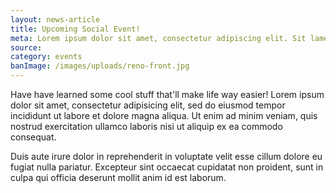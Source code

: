 ```yaml
---
layout: news-article
title: Upcoming Social Event!
meta: Lorem ipsum dolor sit amet, consectetur adipiscing elit. Sit lamet tolk amel yut…
source:
category: events
banImage: /images/uploads/reno-front.jpg
---
```


Have have learned some cool stuff that'll make life way easier! Lorem ipsum dolor sit amet, consectetur adipisicing elit, sed do eiusmod tempor incididunt ut labore et dolore magna aliqua. Ut enim ad minim veniam, quis nostrud exercitation ullamco laboris nisi ut aliquip ex ea commodo consequat.

Duis aute irure dolor in reprehenderit in voluptate velit esse cillum dolore eu fugiat nulla pariatur. Excepteur sint occaecat cupidatat non proident, sunt in culpa qui officia deserunt mollit anim id est laborum.
